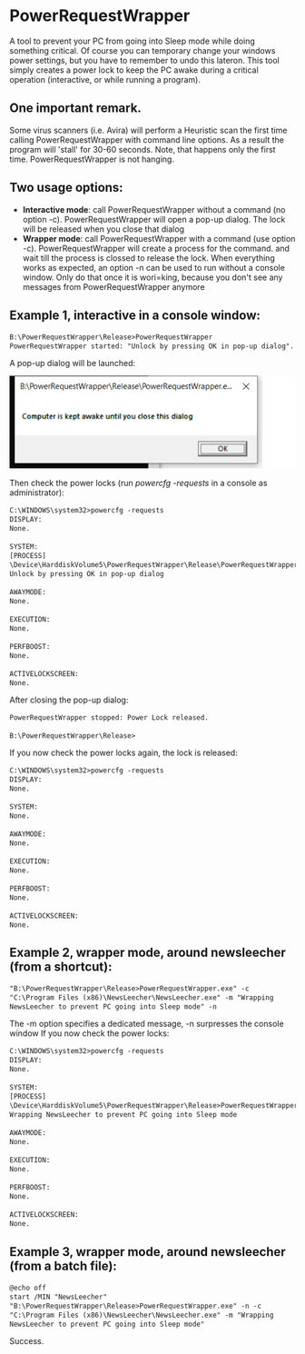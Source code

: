 # PowerRequestWrapper
A tool to prevent your PC from going into Sleep mode while doing something critical.
Of course you can temporary change your windows power settings, but you have to remember to undo this lateron.
This tool simply creates a power lock to keep the PC awake during a critical operation (interactive, or while running a program).

## One important remark. 
Some virus scanners (i.e. Avira) will perform a Heuristic scan the first time calling PowerRequestWrapper with command line options. 
As a result the program will 'stall' for 30-60 seconds. Note, that happens only the first time. PowerRequestWrapper is not hanging.


## Two usage options:

* **Interactive mode**: call PowerRequestWrapper without a command (no option -c). PowerRequestWrapper will open a pop-up dialog. The lock will be released when you close that dialog
* **Wrapper mode**: call PowerRequestWrapper with a command (use option -c). PowerRequestWrapper will create a process for the command. and wait till the process is clossed to release the lock.
When everything works as expected, an option -n can be used to run without a console window. Only do that once it is wori=king, because you don't see any messages from PowerRequestWrapper anymore


## Example 1, interactive in a console window:
```
B:\PowerRequestWrapper\Release>PowerRequestWrapper
PowerRequestWrapper started: "Unlock by pressing OK in pop-up dialog".
```
A pop-up dialog will be launched:

<img src="./dialog.png">

Then check the power locks (run _powercfg -requests_ in a console as administrator):
```
C:\WINDOWS\system32>powercfg -requests
DISPLAY:
None.

SYSTEM:
[PROCESS] \Device\HarddiskVolume5\PowerRequestWrapper\Release\PowerRequestWrapper.exe
Unlock by pressing OK in pop-up dialog

AWAYMODE:
None.

EXECUTION:
None.

PERFBOOST:
None.

ACTIVELOCKSCREEN:
None.
```
After closing the pop-up dialog:
```
PowerRequestWrapper stopped: Power Lock released.

B:\PowerRequestWrapper\Release>
```
If you now check the power locks again, the lock is released:
```
C:\WINDOWS\system32>powercfg -requests
DISPLAY:
None.

SYSTEM:
None.

AWAYMODE:
None.

EXECUTION:
None.

PERFBOOST:
None.

ACTIVELOCKSCREEN:
None.
```
## Example 2, wrapper mode, around newsleecher (from a shortcut):
```
"B:\PowerRequestWrapper\Release>PowerRequestWrapper.exe" -c "C:\Program Files (x86)\NewsLeecher\NewsLeecher.exe" -m "Wrapping NewsLeecher to prevent PC going into Sleep mode" -n
```
The -m option specifies a dedicated message, -n surpresses the console window
If you now check the power locks:
```
C:\WINDOWS\system32>powercfg -requests
DISPLAY:
None.

SYSTEM:
[PROCESS] \Device\HarddiskVolume5\PowerRequestWrapper\Release>PowerRequestWrapper.exe
Wrapping NewsLeecher to prevent PC going into Sleep mode

AWAYMODE:
None.

EXECUTION:
None.

PERFBOOST:
None.

ACTIVELOCKSCREEN:
None.
```
## Example 3, wrapper mode, around newsleecher (from a batch file):
```
@echo off
start /MIN "NewsLeecher" "B:\PowerRequestWrapper\Release>PowerRequestWrapper.exe" -n -c "C:\Program Files (x86)\NewsLeecher\NewsLeecher.exe" -m "Wrapping NewsLeecher to prevent PC going into Sleep mode"
```
Success.
